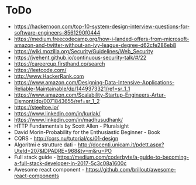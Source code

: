 # ToDo

* https://hackernoon.com/top-10-system-design-interview-questions-for-software-engineers-8561290f0444
* https://medium.freecodecamp.org/how-i-landed-offers-from-microsoft-amazon-and-twitter-without-an-ivy-league-degree-d62cfe286eb8
* https://wiki.mozilla.org/Security/Guidelines/Web_Security
* https://jvehent.github.io/continuous-security-talk/#/22
* https://careercup.firsthand.co/search
* https://leetcode.com/
* http://www.HackerRank.com
* https://www.amazon.com/Designing-Data-Intensive-Applications-Reliable-Maintainable/dp/1449373321/ref=sr_1_1
* https://www.amazon.com/Scalability-Startup-Engineers-Artur-Ejsmont/dp/0071843655/ref=sr_1_2
* https://steeltoe.io/
* https://www.linkedin.com/in/kurlak/
* https://www.linkedin.com/in/madhusudhank/
* HTTP Fundamentals by Scott Allen - Pluralsight
* David Morin-Probability for the Enthusiastic Beginner - Book
* CQRS - http://cqrs.nu/tutorial/cs/01-design
* Algoritmi e strutture dati - http://docenti.unicam.it/pdett.aspx?UteId=207&IDPADRE=968&tv=m&ru=PO
* Full stack guide - https://medium.com/coderbyte/a-guide-to-becoming-a-full-stack-developer-in-2017-5c3c08a1600c
* Awesome react component - https://github.com/brillout/awesome-react-components
